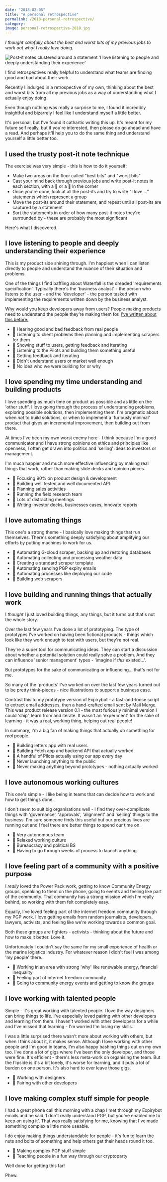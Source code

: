 ```yaml
---
date: "2018-02-05"
title: "A personal retrospective"
permalink: /2018-personal-retrospective/
category:
image: personal-retrospective-2018.jpg
---
```


*I thought carefully about the best and worst bits of my previous jobs to work out what I really love doing.*

<!--more-->

![Post-it notes clustered around a statement 'I love listening to people and deeply understanding their experience'](/img/personal-retrospective-2018.jpg)

I find retrospectives really helpful to understand what teams are finding good and bad about their work.

Recently I indulged in a retrospective of my own, thinking about the best and worst bits from all my previous jobs as a way of understanding what I actually enjoy doing.

Even though nothing was really a surprise to me, I found it incredibly insightful and bizarrely I feel like I understand myself a little better.

It's personal, but I've found it cathartic writing this up. It's meant for my future self really, but if you're interested, then please do go ahead and have a read. And perhaps it'll help you to do the same thing and understand yourself a little better too.


## I used the trusty post-it note technique

The exercise was very simple - this is how to do it yourself:

* Make two areas on the floor called "best bits" and "worst bits"
* Cast your mind back through previous jobs and write post-it notes in each section, with a 🙂  or a 🙁  in the corner
* Once you're done, look at all the post-its and try to write "I love …" statements which represent a group
* Move the post-its around their statement, and repeat until all post-its are captured by a statement
* Sort the statements in order of how many post-it notes they're surrounded by - these are probably the most significant

Here's what I discovered.


## I love listening to people and deeply understanding their experience

This is my product side shining through. I'm happiest when I can listen directly to people and understand the nuance of their situation and problems.

One of the things I find baffling about Waterfall is the dreaded 'requirements specification'. Typically there's the 'business analyst' - the person who listens to the user - and the 'developer' - the person tasked with implementing the requirements written down by the business analyst.

Why would you keep developers away from users? People making products need to understand the people they're making them for. [I've written about this before.](https://www.paulfurley.com/building-software-users-love/)

* 🙂 Hearing good and bad feedback from real people
* 🙂 Listening to client problems then planning and implementing scrapers for them
* 🙂 Showing stuff to users, getting feedback and iterating
* 🙂 Listening to the Pilots and building them something useful
* 🙂 Getting feedback and iterating
* 🙁 Didn't understand users or market well enough
* 🙁 No idea who we were building for or why


## I love spending my time understanding and building products

I love spending as much time on product as possible and as little on the 'other stuff'. I love going through the process of understanding problems, exploring possible solutions, then implementing them. I'm pragmatic about when _not_ to build solutions, or when to implement a 'furiously minimal' product that gives an incremental improvement, then building out from there.

At times I've been my own worst enemy here - I think because I'm a good communicator and I have strong opinions on ethics and principles like openness, I often get drawn into politics and 'selling' ideas to investors or management.

I'm much happier and much more effective influencing by making real things that work, rather than making slide decks and opinion pieces.

* 🙂 Focusing 90% on product design & development
* 🙂 Building well tested and well documented API
* 🙁 Planning sales activities
* 🙁 Running the field research team
* 🙁 Lots of distracting meetings
* 🙁 Writing investor decks, businesses cases, innovate reports


## I love automating things

This one's a strong theme - I basically love making things that run themselves. There's something deeply satisfying about amplifying our efforts by putting machines to work for us.


* 🙂 Automating G-cloud scraper, backing up and restoring databases
* 🙂 Automating collecting and processing weather data
* 🙂 Creating a standard scraper template
* 🙂 Automating sending PGP expiry emails
* 🙂 Automating processes like deploying our code
* 🙂 Building web scrapers


## I love building and running things that actually work

I _thought_ I just loved building things, any things, but it turns out that's not the whole story.

Over the last few years I've done a lot of prototyping. The type of prototypes I've worked on having been fictional products - things which look like they work enough to test with users, but they're not real.

They're a super tool for communicating ideas. They can start a discussion about whether a potential solution could really solve a problem. And they can influence 'senior management' types - 'imagine if _this_ existed...'.

But prototypes for the sake of communicating or influencing… that's not for me.

So many of the 'products' I've worked on over the last few years turned out to be pretty think-pieces - nice illustrations to support a business case.

Contrast this to my prototype version of Expirybot - a fast-and-loose script to extract email addresses, then a hand-crafted email sent by Mail Merge. This was product release version 0.1 - the most furiously minimal version I could 'ship', learn from and iterate. It wasn't an 'experiment' for the sake of learning - it was a real, working thing, helping out real people!

In summary, I'm a big fan of making things that actually _do_ something for _real_ people.

* 🙂 Building letters app with real users
* 🙂 Building Fetch app and backend API that actually worked
* 🙂 A handful of Pilots actually using our app every day
* 🙁 Never launching anything to the public
* 🙁 Never making anything beyond prototypes - nothing actually worked


## I love autonomous working cultures

This one's simple - I like being in teams that can decide how to work and how to get things done.

I don't seem to suit big organisations well - I find they over-complicate things with 'governance', 'approvals', 'alignment' and 'selling' things to the business. I'm sure someone finds this useful but our precious lives are running out and I feel there are better things to spend our time on.

* 🙂 Very autonomous team
* 🙂 Relaxed working culture
* 🙁  Bureaucracy and political BS
* 🙁  Having to go through weeks of process to launch anything


## I love feeling part of a community with a positive purpose

I _really_ loved the Power Pack work, getting to know Community Energy groups, speaking to them on the phone, going to events and feeling like part of the community. That community has a strong mission which I'm really behind, so working with them felt completely easy.

Equally, I've loved feeling part of the internet freedom community through my PGP work. I love getting emails from random journalists, developers, lawyers, activists, and feeling like we're working towards a common goal.

Both these groups are fighters - activists - thinking about the future and how to make it better. Love it.

Unfortunately I couldn't say the same for my small experience of health or the marine logistics industry. For whatever reason I didn't feel I was among 'my people' there.

* 🙂 Working in an area with strong 'why' like renewable energy, financial inequality
* 🙂 Feeling part of internet freedom community
* 🙂 Going to community energy events and getting to know the groups

## I love working with talented people

Simple - it's great working with talented people. I love the way designers can bring things to life. I've especially loved pairing with other developers and learning from them. I haven't worked with other developers for a while and I've missed that learning - I'm worried I'm losing my skills.

I was a little surprised there wasn't more about working with others, but when I think about it, it makes sense. Although I love working with other people and I'm good in teams, I'm also happy bashing things out on my own too. I've done a lot of gigs where I've been the only developer, and those were fine. It's efficient - there's less meta-work on organising the team. But the flipside is it's a bit lonely, it's worse for learning, and it puts a lot of burden on one person. It's also hard to ever leave those gigs.

* 🙂 Working with designers
* 🙂 Pairing with other developers

## I love making complex stuff simple for people

I had a great phone call this morning with a chap I met through my Expirybot emails and he said 'I don't really understand PGP, but you've enabled me to keep on using it'. That was really satisfying for me, knowing that I've made something complex a little more useable.

I do enjoy making things understandable for people - it's fun to learn the nuts and bolts of something and help others get their heads round it too.

* 🙂 Making complex PGP stuff simple
* 🙂 Teaching people in a fun way through our cryptoparty

Well done for getting this far!

Phew.





[paul-twitter]: https://twitter.com/fawkesley
